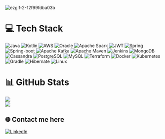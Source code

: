 ![ezgif-2-12f99fdba03b](https://user-images.githubusercontent.com/41172349/129429785-ac1369b5-aa91-40cc-854f-084df42f8828.gif)

# 💻 Tech Stack
![Java](https://img.shields.io/badge/java-%23ED8B00.svg?style=for-the-badge&logo=java&logoColor=white) 
![Kotlin](https://img.shields.io/badge/Kotlin-0095D5?&style=for-the-badge&logo=kotlin&logoColor=white) 
![AWS](https://img.shields.io/badge/Amazon_AWS-FF9900?style=for-the-badge&logo=amazonaws&logoColor=white) 
![Oracle](https://img.shields.io/badge/Oracle-F80000?style=for-the-badge&logo=oracle&logoColor=white) 
![Apache Spark](https://img.shields.io/badge/Apache_Spark-FFFFFF?style=for-the-badge&logo=apachespark&logoColor=#E35A16)
![JWT](https://img.shields.io/badge/JWT-black?style=for-the-badge&logo=JSON%20web%20tokens) 
![Spring](https://img.shields.io/badge/spring-%236DB33F.svg?style=for-the-badge&logo=spring&logoColor=white)
![Spring-boot](https://img.shields.io/badge/Spring_Boot-F2F4F9?style=for-the-badge&logo=spring-boot)
![Apache Kafka](https://img.shields.io/badge/Apache%20Kafka-000?style=for-the-badge&logo=apachekafka)
![Apache Maven](https://img.shields.io/badge/Apache%20Maven-C71A36?style=for-the-badge&logo=Apache%20Maven&logoColor=white) 
![Jenkins](https://img.shields.io/badge/jenkins-%232C5263.svg?style=for-the-badge&logo=jenkins&logoColor=white) 
![MongoDB](https://img.shields.io/badge/MongoDB-%234ea94b.svg?style=for-the-badge&logo=mongodb&logoColor=white) 
![Cassandra](https://img.shields.io/badge/Cassandra-1287B1?style=for-the-badge&logo=apache%20cassandra&logoColor=white)
![PostgreSQL](https://img.shields.io/badge/PostgreSQL-316192?style=for-the-badge&logo=postgresql&logoColor=white)
![MySQL](https://img.shields.io/badge/mysql-%2300f.svg?style=for-the-badge&logo=mysql&logoColor=white) 
![Terraform](https://img.shields.io/badge/terraform-%235835CC.svg?style=for-the-badge&logo=terraform&logoColor=white) 
![Docker](https://img.shields.io/badge/docker-%230db7ed.svg?style=for-the-badge&logo=docker&logoColor=white) 
![Kubernetes](https://img.shields.io/badge/kubernetes-326ce5.svg?&style=for-the-badge&logo=kubernetes&logoColor=white)
![Gradle](https://img.shields.io/badge/Gradle-02303A.svg?style=for-the-badge&logo=Gradle&logoColor=white)
![Hibernate](https://img.shields.io/badge/Hibernate-59666C?style=for-the-badge&logo=Hibernate&logoColor=white)
![Linux](https://img.shields.io/badge/Linux-FCC624?style=for-the-badge&logo=linux&logoColor=black)

# 📊 GitHub Stats
![](https://github-readme-streak-stats.herokuapp.com/?user=PedroHamamoto&theme=vue-dark&hide_border=false)<br/>
![](https://github-readme-stats.vercel.app/api/top-langs/?username=PedroHamamoto&theme=vue-dark&hide_border=false&include_all_commits=true&count_private=true&layout=compact)

## 🌐 Contact me here
[![LinkedIn](https://img.shields.io/badge/LinkedIn-%230077B5.svg?logo=linkedin&logoColor=white)](https://linkedin.com/in/pedro-hamamoto) 
